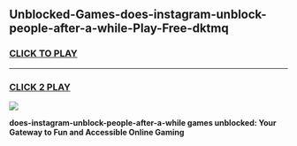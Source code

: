 
## Unblocked-Games-does-instagram-unblock-people-after-a-while-Play-Free-dktmq
<h3>
<a href="https://premium76.site?title=does-instagram-unblock-people-after-a-while&ref=21A">CLICK TO PLAY</a></h3>
<hr>

<h3>
<a href="https://premium76.site?title=does-instagram-unblock-people-after-a-while&ref=21A">CLICK 2 PLAY</a>
  
</h3>

<a href="https://premium76.site?title=does-instagram-unblock-people-after-a-while&ref=21A"><img src="https://clearcache.store/games.png"></a>


**does-instagram-unblock-people-after-a-while games unblocked: Your Gateway to Fun and Accessible Online Gaming**

